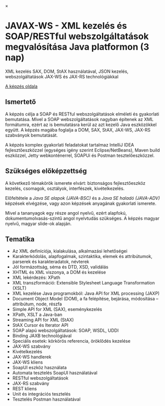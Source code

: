 ×

#  JAVAX-WS \- XML kezelés és SOAP/RESTful webszolgáltatások megvalósítása Java platformon (3 nap)

XML kezelés SAX, DOM, StAX használatával, JSON kezelés, webszolgáltatások JAX-WS és JAX-RS technológiákkal

[A képzés oldala](https://www.training360.com/kepzes/javax-ws)

## Ismertető

A képzés célja a SOAP és RESTful webszolgáltatások elméleti és gyakorlati bemutatása. Mivel a SOAP webszolgáltatások nagyban építenek az XML formátumra, ezért az is bemutatásra kerül az azt kezelő Java eszközökkel együtt. A képzés magába foglalja a DOM, SAX, StAX, JAX-WS, JAX-RS szabványok bemutatását.

A képzés komplex gyakorlati feladatokat tartalmaz IntelliJ IDEA fejlesztőeszközzel (egységes igény szerint Eclipse/NetBeans), Maven build eszközzel, Jetty webkonténerrel, SOAPUi és Postman tesztelőeszközzel.

## Szükséges előképzettség

A következő témakörök ismerete elvárt: biztonságos fejlesztőeszköz kezelés, csomagok, osztályok, interfészek, kivételkezelés.

Előfeltétele a _Java SE alapok (JAVA-BSC)_ és a _Java SE haladó (JAVA-ADV)_ képzések elvégzése, vagy azon képzések anyagának gyakorlati ismerete.

Mivel a tananyagok egy része angol nyelvű, ezért alapfokú, dokumentumolvasás-szintű angol nyelvtudás szükséges. A képzés magyar nyelvű, magyar slide-ok alapján.

## Tematika

  * Az XML definíciója, kialakulása, alkalmazási lehetőségei
  * Karakterkódolás, alapfogalmak, szintaktika, elemek és attribútumok, parserek és karakteradatok, névterek
  * Jól formázottság, séma és DTD, XSD, validálás
  * XHTML és XML viszonya, a DOM és kezelése
  * XML lekérdezés: XPath
  * XML transzformáció: Extensible Stylesheet Language Transformation (XSLT)
  * XML kezelése Java programokból: Java API for XML processing (JAXP)
  * Document Object Model (DOM), a fa felépítése, bejárása, módosítása – attribútum, node, részfa
  * Simple API for XML (SAX), eseménykezelés
  * XPath, XSLT a Java-ban
  * Streaming API for XML (StAX)
  * StAX Cursor és Iterator API
  * SOAP alapú webszolgáltatások: SOAP, WSDL, UDDI
  * Binding JAXB technológiával
  * Speciális esetek: körkörös referencia, öröklődés kezelése
  * JAX-WS szabvány
  * Kivételkezelés
  * JAX-WS handlerek
  * JAX-WS kliens
  * SoapUI eszköz használata
  * Automata tesztelés SoapUI használatával
  * RESTful webszolgáltatások
  * JAX-RS szabvány
  * REST kliens
  * Unit és integrációs tesztelés
  * Tesztelés Postman használatával
